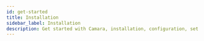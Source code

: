 ```yaml
---
id: get-started
title: Installation
sidebar_label: Installation
description: Get started with Camara, installation, configuration, set up etc.
---
```

